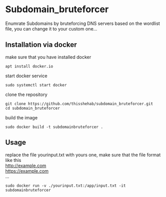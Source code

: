 # Subdomain_bruteforcer
Enumrate Subdomains by bruteforcing DNS servers based on the wordlist file, you can change it to your custom one...

## Installation via docker
make sure that you have installed docker

```console
apt install docker.io
```

start docker service
```console
sudo systemctl start docker
```

clone the repository
```console
git clone https://github.com/thisshehab/subdomain_bruteforcer.git
cd subdomain_bruteforcer
```
build the image 
```console
sudo docker build -t subdomainbruteforcer .
```
## Usage
replace the file yourinput.txt with yours one, make sure that the file format like this 
<br>
http://example.com <br>
https://example.com <br>
...

```console
sudo docker run -v ./yourinput.txt:/app/input.txt -it subdomainbruteforcer
```
